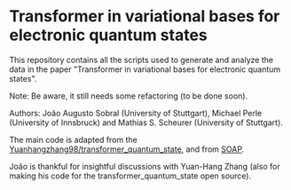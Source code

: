 # Transformer in variational bases for electronic quantum states

This repository contains all the scripts used to generate and analyze the data in the paper "Transformer in variational bases for electronic quantum states". 

Note: Be aware, it still needs some refactoring (to be done soon).


Authors: João Augusto Sobral (University of Stuttgart), Michael Perle (University of Innsbruck) and Mathias S. Scheurer (University of Stuttgart).


The main code is adapted from the [Yuanhangzhang98/transformer_quantum_state](https://github.com/yuanhangzhang98/transformer_quantum_state), and 
from [SOAP](https://github.com/nikhilvyas/SOAP).

João is thankful for insightful discussions with Yuan-Hang Zhang (also for making his code for the transformer_quantum_state open source).

